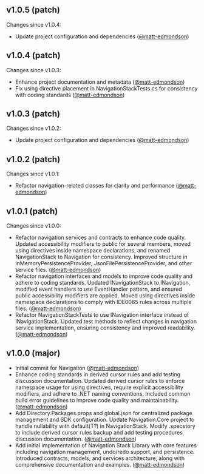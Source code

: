 ## v1.0.5 (patch)

Changes since v1.0.4:

- Update project configuration and dependencies ([@matt-edmondson](https://github.com/matt-edmondson))
## v1.0.4 (patch)

Changes since v1.0.3:

- Enhance project documentation and metadata ([@matt-edmondson](https://github.com/matt-edmondson))
- Fix using directive placement in NavigationStackTests.cs for consistency with coding standards ([@matt-edmondson](https://github.com/matt-edmondson))
## v1.0.3 (patch)

Changes since v1.0.2:

- Update project configuration and dependencies ([@matt-edmondson](https://github.com/matt-edmondson))
## v1.0.2 (patch)

Changes since v1.0.1:

- Refactor navigation-related classes for clarity and performance ([@matt-edmondson](https://github.com/matt-edmondson))
## v1.0.1 (patch)

Changes since v1.0.0:

- Refactor navigation services and contracts to enhance code quality. Updated accessibility modifiers to public for several members, moved using directives inside namespace declarations, and renamed NavigationStack to Navigation for consistency. Improved structure in InMemoryPersistenceProvider, JsonFilePersistenceProvider, and other service files. ([@matt-edmondson](https://github.com/matt-edmondson))
- Refactor navigation interfaces and models to improve code quality and adhere to coding standards. Updated INavigationStack to INavigation, modified event handlers to use EventHandler<T> pattern, and ensured public accessibility modifiers are applied. Moved using directives inside namespace declarations to comply with IDE0065 rules across multiple files. ([@matt-edmondson](https://github.com/matt-edmondson))
- Refactor NavigationStackTests to use INavigation interface instead of INavigationStack. Updated test methods to reflect changes in navigation service implementation, ensuring consistency and improved readability. ([@matt-edmondson](https://github.com/matt-edmondson))
## v1.0.0 (major)

- Initial commit for Navigation ([@matt-edmondson](https://github.com/matt-edmondson))
- Enhance coding standards in derived cursor rules and add testing discussion documentation. Updated derived cursor rules to enforce namespace usage for using directives, require explicit accessibility modifiers, and adhere to .NET naming conventions. Included common build error guidelines to improve code quality and maintainability. ([@matt-edmondson](https://github.com/matt-edmondson))
- Add Directory.Packages.props and global.json for centralized package management and SDK configuration. Update Navigation.Core project to handle nullability with default(T?) in NavigationStack. Modify .specstory to include derived cursor rules backup and add testing procedures discussion documentation. ([@matt-edmondson](https://github.com/matt-edmondson))
- Add initial implementation of Navigation Stack Library with core features including navigation management, undo/redo support, and persistence. Introduced contracts, models, and services architecture, along with comprehensive documentation and examples. ([@matt-edmondson](https://github.com/matt-edmondson))
